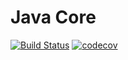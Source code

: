# Java Core
[![Build Status](https://travis-ci.com/Rogovolod/java_core.svg?branch=master)](https://travis-ci.com/Rogovolod/java_core)
[![codecov](https://codecov.io/gh/Rogovolod/java_core/branch/master/graph/badge.svg)](https://codecov.io/gh/Rogovolod/java_core)